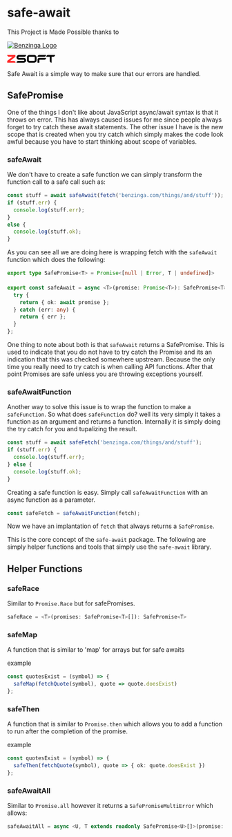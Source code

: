 # safe-await

This Project is Made Possible thanks to

[![Benzinga Logo](https://import.cdn.thinkific.com/222214/D3r5EJy9SZaNsaY7dQsj_Benzinga-logo-navy.svg)](www.benzinga.com)

[![ZSoft Logo](https://raw.githubusercontent.com/ZNackasha/CDN/refs/heads/main/zsoft-no-size.svg)](https://github.com/znackasha)

Safe Await is a simple way to make sure that our errors are handled.

## SafePromise

One of the things I don't like about JavaScript async/await syntax is that it throws on error. This has always caused issues for me since people always forget to try catch these await statements. The other issue I have is the new scope that is created when you try catch which simply makes the code look awful because you have to start thinking about scope of variables.

### safeAwait

We don't have to create a safe function we can simply transform the function call to a safe call such as:

```ts
const stuff = await safeAwait(fetch('benzinga.com/things/and/stuff'));
if (stuff.err) {
  console.log(stuff.err);
}
else {
  console.log(stuff.ok);
}
```

As you can see all we are doing here is wrapping fetch with the `safeAwait` function which does the following:

```ts
export type SafePromise<T> = Promise<[null | Error, T | undefined]>

export const safeAwait = async <T>(promise: Promise<T>): SafePromise<T> => {
  try {
    return { ok: await promise };
  } catch (err: any) {
    return { err };
  }
};
```

One thing to note about both is that `safeAwait` returns a SafePromise. This is used to indicate that you do not have to try catch the Promise and its an indication that this was checked somewhere upstream. Because the only time you really need to try catch is when calling API functions. After that point Promises are safe unless you are throwing exceptions yourself.

### safeAwaitFunction

Another way to solve this issue is to wrap the function to make a `safeFunction`. So what does `safeFunction` do? well its very simply it takes a function as an argument and returns a function. Internally it is simply doing the try catch for you and tupalizing the result.

```ts
const stuff = await safeFetch('benzinga.com/things/and/stuff');
if (stuff.err) {
  console.log(stuff.err);
} else {
  console.log(stuff.ok);
}
```

Creating a safe function is easy. Simply call `safeAwaitFunction` with an async function as a parameter.

```ts
const safeFetch = safeAwaitFunction(fetch);
```

Now we have an implantation of `fetch` that always returns a `SafePromise`.

This is the core concept of the `safe-await` package. The following are simply helper functions and tools that simply use the `safe-await` library.

## Helper Functions

### safeRace

Similar to `Promise.Race` but for safePromises.

```ts
safeRace = <T>(promises: SafePromise<T>[]): SafePromise<T>
```

### safeMap

A function that is similar to 'map' for arrays but for safe awaits

example

```ts
const quotesExist = (symbol) => {
  safeMap(fetchQuote(symbol), quote => quote.doesExist)
};
```

### safeThen

A function that is similar to `Promise.then` which allows you to add a function to run after the completion of the promise.

example

```ts
const quotesExist = (symbol) => {
  safeThen(fetchQuote(symbol), quote => { ok: quote.doesExist })
};
```

### safeAwaitAll

Similar to `Promise.all` however it returns a `SafePromiseMultiError` which allows:

```ts
safeAwaitAll = async <U, T extends readonly SafePromise<U>[]>(promise: T & SafePromise<U>[]): SafePromiseMultiError<U[]>
```
